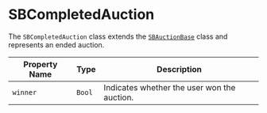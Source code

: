 # SBCompletedAuction

The `SBCompletedAuction` class extends the [`SBAuctionBase`](object-model/sbauctionbase) class and represents an ended
auction.

| **Property Name** | **Type** | **Description** |
|-|-|-|
| `winner` | `Bool` | Indicates whether the user won the auction. |
